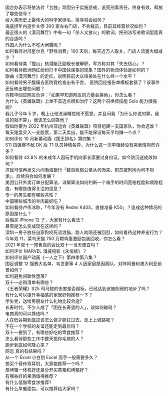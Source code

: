 国台办表示将依法对「台独」顽固分子实施惩戒，追究刑事责任，终身有效，释放了哪些信号？  
给人类历史上最伟大的科学家排名，排序将会如何？  
海底捞年内逐步关停 300 家左右门店，不会裁员，目前其经营状况如何？  
最近很火的《漠河舞厅》中有一句「杀人又放火」的歌词，把刑法写进歌词里面真的合适吗？  
外国人为什么不吃大闸蟹呢？  
如何看待对鸿星尔克「野性消费」100 天后，每天近万人取关，门店人流量大幅减少 ？  
如何看待美「撞山」核潜艇正副舰长被解职，军方称对其「失去信心」？  
如何看待欧洲网红纷纷打卡中国快递柜的现象？国外的物流体验是如何的？  
歌曲《漠河舞厅》的走红，说明目前大众审美处在什么样一个水平？  
如何看待男子腹痛去医院竟检查出有子宫， 医院回应报告单模板套错了？该事件还反映出哪些问题？  
许鞍华回应网友负评：「如果早知道网友的力量会换角」，你怎么看？  
为什么《英雄联盟》上单不首选点燃和治疗？这两个召唤师技能 Solo 能力很强啊?  
我儿子今年 5 岁，晚上让他洗澡睡觉他不愿意，并且问我「为什么你说的算，我说的就不算」，我该怎么回答他？  
假如你要为 2022 年杭州亚运会《英雄联盟》项目组建一支国家队，你会选谁？  
每天尾盘买入一支股票，第二天卖出，能不能保证每天平均赚一个点？  
如何评价 10 月新番动画《国王排名》第四集？  
S11 四强赛不敌 DK 后 T1 队员神情各异，为什么这一次李相赫没有哭表情坦然许多？  
如何看待 42.8% 的未成年人因玩手机向家长索要过身份证，如今防沉迷成效如何？  
济民可信再发文六问渤海银行「数百枚假公章从何而来、职员被刑拘为何不坦承」，后续将会如何发展？  
美团公开外卖订单分配算法，详解算法如何判断一个骑手的时间宽裕程度和顺路程度，有哪些值得关注的信息？  
专一的男生都有哪些共性？  
中国哪些城市的羊肉最好吃？  
如何看待卢伟冰称，「今年没有 Redmi K40S，直接准备 K50」？造成这种情况的原因是什么？  
后悔买 iPhone 12 了，大家有什么看法？  
暴雪是怎么变成现在这样的？  
深圳一男子放任自家狗咬死流浪猫，路人劝阻还被回怼，如何看待这种养宠行为？  
今年双 11，菜鸟天猫 750 万颗鸡蛋激励包装回收，你怎么看？  
2021 年双十一预售真的会比双十一当天便宜吗？  
如何评价 MARVEL 漫威电影《永恒族》？  
如何评价国产动画《一人之下》第四季第八集？  
国足调整 12 强赛大名单，韦世豪等 4 人因家庭原因离队，对阵阿曼和澳大利亚前景如何？  
如何避免间歇性堕落?  
双十一必购清单有哪些？  
《王者荣耀》S25 司马懿的伤害是否超标，已经达到该被削弱的地步了吗？  
有什么可以提升幸福感的家居好物推荐一下？  
学生党，送给男朋友什么礼物比较合适?  
长寿时代，不少人成了「困在长寿里的人」，该如何破局？  
电商真的可以挣钱吗？  
人在低谷期到底应该怎么做才能扛过去，走上上坡路呢？  
不在一个学校的友谊还能走到最后吗？  
双十一要到了，有哪些好吃的零食推荐？  
怎么看待那些工作中整天挑你毛病的人？  
跑步到底如何降心率？  
网恋 真的有结果吗？  
从一个 Excel 小白到 Excel 高手一般需要多久？  
想买个骨传导耳机，大家能推荐一个吗？  
蒸烤箱一体机好还是分开买蒸箱和烤箱好？  
有哪些好的果酒值得推荐？  
有什么低脂零食求推荐?  
有什么早餐面包，可以推荐给大家吗？  
